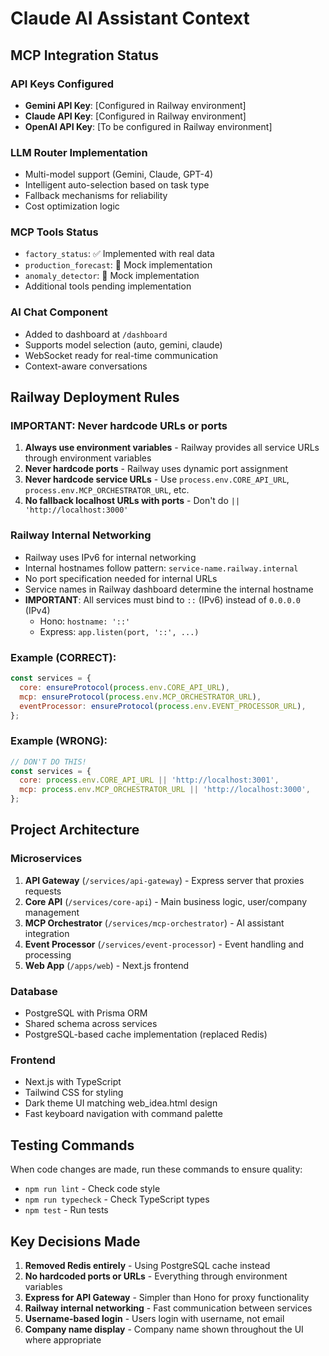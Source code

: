 # Claude AI Assistant Context

## MCP Integration Status

### API Keys Configured
- **Gemini API Key**: [Configured in Railway environment]
- **Claude API Key**: [Configured in Railway environment]
- **OpenAI API Key**: [To be configured in Railway environment]

### LLM Router Implementation
- Multi-model support (Gemini, Claude, GPT-4)
- Intelligent auto-selection based on task type
- Fallback mechanisms for reliability
- Cost optimization logic

### MCP Tools Status
- `factory_status`: ✅ Implemented with real data
- `production_forecast`: 🚧 Mock implementation
- `anomaly_detector`: 🚧 Mock implementation
- Additional tools pending implementation

### AI Chat Component
- Added to dashboard at `/dashboard`
- Supports model selection (auto, gemini, claude)
- WebSocket ready for real-time communication
- Context-aware conversations

## Railway Deployment Rules

### IMPORTANT: Never hardcode URLs or ports
1. **Always use environment variables** - Railway provides all service URLs through environment variables
2. **Never hardcode ports** - Railway uses dynamic port assignment
3. **Never hardcode service URLs** - Use `process.env.CORE_API_URL`, `process.env.MCP_ORCHESTRATOR_URL`, etc.
4. **No fallback localhost URLs with ports** - Don't do `|| 'http://localhost:3000'`

### Railway Internal Networking
- Railway uses IPv6 for internal networking
- Internal hostnames follow pattern: `service-name.railway.internal`
- No port specification needed for internal URLs
- Service names in Railway dashboard determine the internal hostname
- **IMPORTANT**: All services must bind to `::` (IPv6) instead of `0.0.0.0` (IPv4)
  - Hono: `hostname: '::'`
  - Express: `app.listen(port, '::', ...)`

### Example (CORRECT):
```javascript
const services = {
  core: ensureProtocol(process.env.CORE_API_URL),
  mcp: ensureProtocol(process.env.MCP_ORCHESTRATOR_URL),
  eventProcessor: ensureProtocol(process.env.EVENT_PROCESSOR_URL),
};
```

### Example (WRONG):
```javascript
// DON'T DO THIS!
const services = {
  core: process.env.CORE_API_URL || 'http://localhost:3001',
  mcp: process.env.MCP_ORCHESTRATOR_URL || 'http://localhost:3000',
};
```

## Project Architecture

### Microservices
1. **API Gateway** (`/services/api-gateway`) - Express server that proxies requests
2. **Core API** (`/services/core-api`) - Main business logic, user/company management
3. **MCP Orchestrator** (`/services/mcp-orchestrator`) - AI assistant integration
4. **Event Processor** (`/services/event-processor`) - Event handling and processing
5. **Web App** (`/apps/web`) - Next.js frontend

### Database
- PostgreSQL with Prisma ORM
- Shared schema across services
- PostgreSQL-based cache implementation (replaced Redis)

### Frontend
- Next.js with TypeScript
- Tailwind CSS for styling
- Dark theme UI matching web_idea.html design
- Fast keyboard navigation with command palette

## Testing Commands
When code changes are made, run these commands to ensure quality:
- `npm run lint` - Check code style
- `npm run typecheck` - Check TypeScript types
- `npm test` - Run tests

## Key Decisions Made
1. **Removed Redis entirely** - Using PostgreSQL cache instead
2. **No hardcoded ports or URLs** - Everything through environment variables
3. **Express for API Gateway** - Simpler than Hono for proxy functionality
4. **Railway internal networking** - Fast communication between services
5. **Username-based login** - Users login with username, not email
6. **Company name display** - Company name shown throughout the UI where appropriate